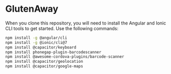 # GlutenAway
When you clone this repository, you will need to install the Angular and Ionic CLI tools to get started. Use the following commands:

```bash
npm install -g @angular/cli
npm install -g @ionic/cli@7
npm install @capacitor/keyboard
npm install phonegap-plugin-barcodescanner
npm install @awesome-cordova-plugins/barcode-scanner
npm install @capacitor/geolocation
npm install @capacitor/google-maps
